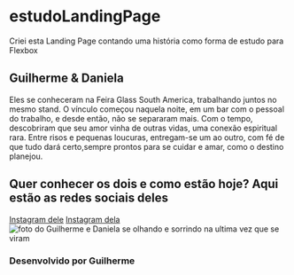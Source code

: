 # estudoLandingPage
Criei esta Landing Page contando uma história como forma de estudo para Flexbox
<!DOCTYPE html>
<html lang="pt-BR">
<head>
    <meta charset="UTF-8">
    <meta name="viewport" content="width=device-width, initial-scale=1.0">
    <link rel="stylesheet" href="style.css">
    <title>Eu & Ela</title>
</head>
<body>
    <main class="apresentacao">
       <section class="apresentacao__conteudo">
            <h1 class="titulo">Guilherme & Daniela</h1>
            <p class="paragrafo">Eles se conheceram na Feira Glass South America, trabalhando juntos no mesmo stand.
                O vínculo começou naquela noite, em um bar com o pessoal do trabalho, e desde então, não se separaram mais.
                Com o tempo, descobriram que seu amor vinha de outras vidas, uma conexão espiritual rara.
                Entre risos e pequenas loucuras, entregam-se um ao outro, com fé de que tudo dará certo,sempre prontos para se cuidar e amar, como o destino planejou.</p>
            <h2 class="subtitulo">Quer conhecer os dois e como estão hoje? Aqui estão as redes sociais deles</h2>
            <div class="apresentacao__botoes">
                <a class="botao" href="https://www.instagram.com/cal1xtao/">Instagram dele</a>
                <a class="botao" href="https://www.instagram.com/danigimp/">Instagram dela</a>
            </div>
        </section>
        <img class="foto__casal" src="./Guilherme_Daniela.jpg" alt="foto do Guilherme e Daniela se olhando e sorrindo na ultima vez que se viram">
    </main>
    <footer>
        <h3 class="rodape">Desenvolvido por Guilherme</h3>
    </footer>
</body>
</html>
